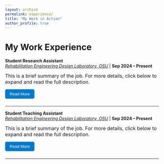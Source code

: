 ```yaml
---
layout: archive
permalink: experience/
title: "My Work in Action"
author_profile: true
---
```



# My Work Experience

**Student Research Assistant**  
*[Rehabilitation Engineering Design Laboratory, OSU](https://red.osu.edu/team/)* | **Sep 2024 – Present**  

<div class="experience-description">
  This is a brief summary of the job. For more details, click below to expand and read the full description.
</div>

<button class="read-more-btn">Read More</button>
<div class="full-description">
  I work with a team of engineers to design and prototype assistive devices, leveraging my knowledge in rehabilitation engineering and data analysis. Additionally, I collaborate with healthcare professionals to ensure the designs meet practical needs and are accessible to a wider audience.
  <br><br>
  My role also involves conducting user testing, analyzing feedback, and iterating on the designs to ensure continuous improvement. I have gained hands-on experience with designing prototypes and working with interdisciplinary teams to bring research ideas to life.
</div>

---

**Student Teaching Assistant**  
*[Rehabilitation Engineering Design Laboratory, OSU](https://cse.osu.edu/)* | **Sep 2024 – Present**  

<div class="experience-description">
  This is a brief summary of the job. For more details, click below to expand and read the full description.
</div>

<button class="read-more-btn">Read More</button>
<div class="full-description">
  I assist in organizing course material, conducting lab sessions, and providing hands-on guidance to students in projects related to assistive technologies. My responsibilities include grading assignments, helping with student queries, and ensuring smooth functioning of the course materials.
  <br><br>
  Additionally, I have worked with the professor to integrate new technologies into the curriculum, offering students the opportunity to work on cutting-edge projects related to rehabilitation engineering.
</div>

---

<style>
  .experience-description {
    font-size: 16px;
    margin-bottom: 10px;
  }

  .read-more-btn {
    background-color: #007acc;
    color: white;
    padding: 8px 15px;
    border: none;
    border-radius: 5px;
    cursor: pointer;
    margin-bottom: 10px;
  }

  .read-more-btn:hover {
    background-color: #005fa3;
  }

  .full-description {
    display: none;
    font-size: 15px;
    margin-top: 10px;
    background-color: #f9f9f9;
    padding: 10px;
    border-left: 3px solid #ddd;
  }
</style>

<script>
  // Get all "Read More" buttons
  const buttons = document.querySelectorAll(".read-more-btn");

  // Add event listener to each "Read More" button
  buttons.forEach((button) => {
    button.addEventListener("click", () => {
      const fullDescription = button.nextElementSibling;
      if (fullDescription.style.display === "block") {
        fullDescription.style.display = "none";
        button.textContent = "Read More";
      } else {
        fullDescription.style.display = "block";
        button.textContent = "Read Less";
      }
    });
  });
</script>
